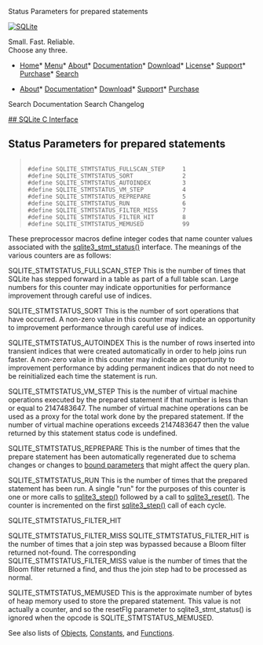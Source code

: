 




Status Parameters for prepared statements




[![SQLite](../images/sqlite370_banner.gif)](../index.html)


Small. Fast. Reliable.  
Choose any three.


* [Home](../index.html)* [Menu](javascript:void(0))* [About](../about.html)* [Documentation](../docs.html)* [Download](../download.html)* [License](../copyright.html)* [Support](../support.html)* [Purchase](../prosupport.html)* [Search](javascript:void(0))




* [About](../about.html)* [Documentation](../docs.html)* [Download](../download.html)* [Support](../support.html)* [Purchase](../prosupport.html)






Search Documentation
Search Changelog









[## SQLite C Interface](../c3ref/intro.html)
## Status Parameters for prepared statements




> ```
> 
> #define SQLITE_STMTSTATUS_FULLSCAN_STEP     1
> #define SQLITE_STMTSTATUS_SORT              2
> #define SQLITE_STMTSTATUS_AUTOINDEX         3
> #define SQLITE_STMTSTATUS_VM_STEP           4
> #define SQLITE_STMTSTATUS_REPREPARE         5
> #define SQLITE_STMTSTATUS_RUN               6
> #define SQLITE_STMTSTATUS_FILTER_MISS       7
> #define SQLITE_STMTSTATUS_FILTER_HIT        8
> #define SQLITE_STMTSTATUS_MEMUSED           99
> 
> ```



These preprocessor macros define integer codes that name counter
values associated with the [sqlite3\_stmt\_status()](../c3ref/stmt_status.html) interface.
The meanings of the various counters are as follows:




SQLITE\_STMTSTATUS\_FULLSCAN\_STEP
This is the number of times that SQLite has stepped forward in
a table as part of a full table scan. Large numbers for this counter
may indicate opportunities for performance improvement through
careful use of indices.



SQLITE\_STMTSTATUS\_SORT
This is the number of sort operations that have occurred.
A non\-zero value in this counter may indicate an opportunity to
improvement performance through careful use of indices.



SQLITE\_STMTSTATUS\_AUTOINDEX
This is the number of rows inserted into transient indices that
were created automatically in order to help joins run faster.
A non\-zero value in this counter may indicate an opportunity to
improvement performance by adding permanent indices that do not
need to be reinitialized each time the statement is run.



SQLITE\_STMTSTATUS\_VM\_STEP
This is the number of virtual machine operations executed
by the prepared statement if that number is less than or equal
to 2147483647\. The number of virtual machine operations can be
used as a proxy for the total work done by the prepared statement.
If the number of virtual machine operations exceeds 2147483647
then the value returned by this statement status code is undefined.



SQLITE\_STMTSTATUS\_REPREPARE
This is the number of times that the prepare statement has been
automatically regenerated due to schema changes or changes to
[bound parameters](../lang_expr.html#varparam) that might affect the query plan.



SQLITE\_STMTSTATUS\_RUN
This is the number of times that the prepared statement has
been run. A single "run" for the purposes of this counter is one
or more calls to [sqlite3\_step()](../c3ref/step.html) followed by a call to [sqlite3\_reset()](../c3ref/reset.html).
The counter is incremented on the first [sqlite3\_step()](../c3ref/step.html) call of each
cycle.




SQLITE\_STMTSTATUS\_FILTER\_HIT  

SQLITE\_STMTSTATUS\_FILTER\_MISS
SQLITE\_STMTSTATUS\_FILTER\_HIT is the number of times that a join
step was bypassed because a Bloom filter returned not\-found. The
corresponding SQLITE\_STMTSTATUS\_FILTER\_MISS value is the number of
times that the Bloom filter returned a find, and thus the join step
had to be processed as normal.



SQLITE\_STMTSTATUS\_MEMUSED
This is the approximate number of bytes of heap memory
used to store the prepared statement. This value is not actually
a counter, and so the resetFlg parameter to sqlite3\_stmt\_status()
is ignored when the opcode is SQLITE\_STMTSTATUS\_MEMUSED.




See also lists of
 [Objects](../c3ref/objlist.html),
 [Constants](../c3ref/constlist.html), and
 [Functions](../c3ref/funclist.html).



